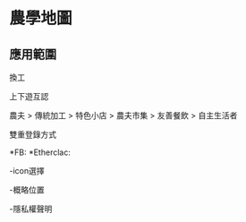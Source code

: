 # 農學地圖

## 應用範圍

換工

上下遊互認

農夫 > 傳統加工 > 特色小店 > 農夫市集 > 友善餐飲 > 自主生活者



雙重登錄方式

*FB:
*Etherclac:

-icon選擇



-概略位置

-隱私權聲明

